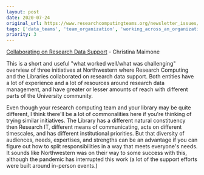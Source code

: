 ```yaml
---
layout: post
date: 2020-07-24
original_url: https://www.researchcomputingteams.org/newsletter_issues/0034
tags: ['data_teams', 'team_organization', 'working_across_an_organization']
priority: 3
---
```


<!-- markdownlint-disable MD033 -->
<!-- markdownlint-disable MD041 -->
<!-- markdownlint-disable MD049 -->

[Collaborating on Research Data Support](https://sites.northwestern.edu/researchcomputing/2020/07/20/collaborating-on-research-data-support/) - Christina Maimone

This is a short and useful "what worked well/what was challenging" overview of three initiatives at Northwestern where Research Computing and the Libraries collaborated on research data support. Both entities have a lot of experience and a lot of resources around research data management, and have greater or lesser amounts of reach with different parts of the University community.

Even though your research computing team and your library may be quite different, I think there'll be a lot of commonalities here if you're thinking of trying similar initiatives. The Library has a different natural constituency then Research IT, different means of communicating, acts on different timescales, and has different institutional priorities. But that diversity of audiences, needs, expertises, and strengths can be an advantage if you can figure out how to split responsibilities in a way that meets everyone's needs. It sounds like Northwestern was on their way to some success with this, although the pandemic has interrupted this work (a lot of the support efforts were built around in-person events.)


